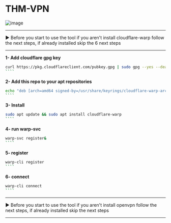 # THM-VPN

![image](https://github.com/M7x0-0ya2ser/THM-VPN/assets/115821128/640dcfdb-212b-4b5e-a836-09c73a6c7e1e)

---

▶ Before you start to use the tool if you aren't install cloudflare-warp follow the next steps, if already installed skip the 6 next steps<br/>

---
**1- Add cloudflare gpg key**
```bash
curl https://pkg.cloudflareclient.com/pubkey.gpg | sudo gpg --yes --dearmor --output /usr/share/keyrings/cloudflare-warp-archive-keyring.gpg
​````
```
**2- Add this repo to your apt repositories**
```bash
echo "deb [arch=amd64 signed-by=/usr/share/keyrings/cloudflare-warp-archive-keyring.gpg] https://pkg.cloudflareclient.com/ buster main" | sudo tee /etc/apt/sources.list.d/cloudflare-client.list
​````
```
**3- Install**
```bash
sudo apt update && sudo apt install cloudflare-warp
​````
```
**4- run warp-svc**
```bash
warp-svc register&
​````
```
**5- register**
```bash
warp-cli register
​````
```
**6- connect**
```bash
warp-cli connect
​````
```

---
▶ Before you start to use the tool if you aren't install openvpn follow the next steps, if already installed skip the next steps<br/>

---

